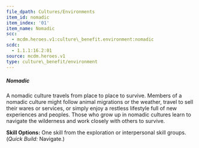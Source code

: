 ```yaml
---
file_dpath: Cultures/Environments
item_id: nomadic
item_index: '01'
item_name: Nomadic
scc:
  - mcdm.heroes.v1:culture\_benefit.environment:nomadic
scdc:
  - 1.1.1:16.2:01
source: mcdm.heroes.v1
type: culture\_benefit/environment
---
```


##### Nomadic

A nomadic culture travels from place to place to survive. Members of a nomadic culture might follow animal migrations or the weather, travel to sell their wares or services, or simply enjoy a restless lifestyle full of new experiences and peoples. Those who grow up in nomadic cultures learn to navigate the wilderness and work closely with others to survive.

**Skill Options:** One skill from the exploration or interpersonal skill groups. (*Quick Build:* Navigate.)

